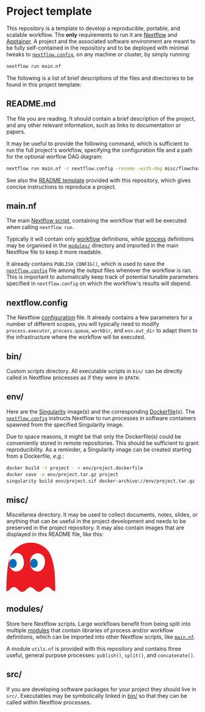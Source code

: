 # Project template

This repository is a template to develop a reproducible, portable, and scalable workflow. The **only** requirements to run it are [Nextflow](https://www.nextflow.io) and [Apptainer](https://apptainer.org). A project and the associated software environment are meant to be fully self-contained in the repository and to be deployed with minimal tweaks to [`nextflow.config`](#nextflowconfig), on any machine or cluster, by simply running:

```bash
nextflow run main.nf
```

The following is a list of brief descriptions of the files and directories to be found in this project template:

## README.md

The file you are reading. It should contain a brief description of the project, and any other relevant information, such as links to documentation or papers.

It may be useful to provide the following command, which is sufficient to run the full project's workflow, specifying the configuration file and a path for the optional worflow DAG diagram:

```bash
nextflow run main.nf -c nextflow.config -resume -with-dag misc/flowchart.svg
```

See also the [README template](misc/README-template.md) provided with this repository, which gives concise instructions to reproduce a project.

## main.nf

The main [Nextflow script](https://www.nextflow.io/docs/latest/script.html), containing the workflow that will be executed when calling `nextflow run`.

Typically it will contain only [workflow](https://www.nextflow.io/docs/latest/workflow.html) definitions, while [process](https://www.nextflow.io/docs/latest/process.html) definitions may be organised in the [`modules/`](#modules/) directory and imported in the main Nextflow file to keep it more readable.

It already contains `PUBLISH_CONFIG()`, which is used to save the [`nextflow.config`](#nextflowconfig) file among the output files whenever the workflow is ran. This is important to automatically keep track of potential tunable parameters specified in `nextflow.config` on which the workflow's results will depend.

## nextflow.config

The Nextflow [configuration](https://www.nextflow.io/docs/latest/config.html) file.
It already contains a few parameters for a number of different scopes, you will typically need to modify `process.executor`, `process.queue`, `workDir`, and `env.out_dir` to adapt them to the infrastructure where the workflow will be executed.

## bin/

Custom scripts directory.
All executable scripts in `bin/` can be directly called in Nextflow processes as if they were in `$PATH`.

## env/

Here are the [Singularity](https://docs.sylabs.io/guides/latest/user-guide/) image(s) and the corresponding [Dockerfile](https://docs.docker.com/engine/reference/builder/)(s).
The [`nextflow.config`](#nextflowconfig) instructs Nextflow to run processes in software containers spawned from the specified Singularity image.

Due to space reasons, it might be that only the Dockerfile(s) could be conveniently stored in remote repositories. This should be sufficient to grant reproducibility. As a reminder, a Singularity image can be created starting from a Dockerfile, _e.g._:

```bash
docker build -t project - < env/project.dockerfile
docker save -o env/project.tar.gz project
singularity build env/project.sif docker-archive://env/project.tar.gz
```

## misc/

Miscellanea directory. It may be used to collect documents, notes, slides, or anything that can be useful in the project development and needs to be preserved in the project repository.
It may also contain images that are displayed in this README file, like this:

<img src="misc/img.png" alt="drawing" width="128"/>

## modules/

Store here Nextflow scripts. Large workflows benefit from being split into multiple [modules](https://training.nextflow.io/basic_training/modules/) that contain libraries of process and/or workflow definitions, which can be imported into other Nextflow scripts, like [`main.nf`](#main.nf).

A module `utils.nf` is provided with this repository and contains three useful, general purpose processes: `publish()`, `split()`, and `concatenate()`.

## src/

If you are developing software packages for your project they should live in `src/`. Executables may be symbolically linked in [bin/](#bin) so that they can be called within Nextflow processes.
